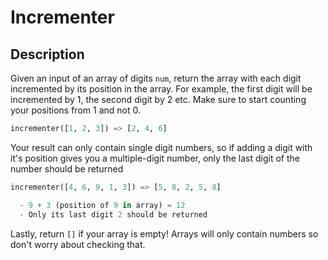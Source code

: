 # Incrementer

## Description

Given an input of an array of digits `num`, return the array with each digit incremented by its position in the array. For example, the first digit will be incremented by 1, the second digit by 2 etc. Make sure to start counting your positions from 1 and not 0.

```python
incrementer([1, 2, 3]) => [2, 4, 6]
```

Your result can only contain single digit numbers, so if adding a digit with it's position gives you a multiple-digit number, only the last digit of the number should be returned

```python
incrementer([4, 6, 9, 1, 3]) => [5, 8, 2, 5, 8]

  - 9 + 3 (position of 9 in array) = 12
  - Only its last digit 2 should be returned
```

Lastly, return `[]` if your array is empty! Arrays will only contain numbers so don't worry about checking that.
